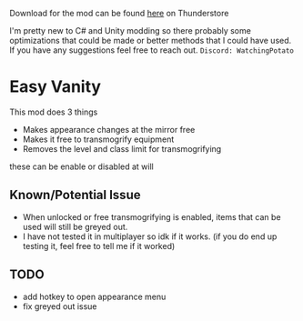 Download for the mod can be found [here](https://thunderstore.io/c/atlyss/p/WatchingPotatoes/EasyVanity/) on Thunderstore

I'm pretty new to C# and Unity modding so there probably some optimizations that could be made or better methods that I could have used.\
If you have any suggestions feel free to reach out. `Discord: WatchingPotato`
# Easy Vanity
This mod does 3 things
- Makes appearance changes at the mirror free
- Makes it free to transmogrify equipment
- Removes the level and class limit for transmogrifying

these can be enable or disabled at will

## Known/Potential Issue
- When unlocked or free transmogrifying is enabled, items that can be used will still be greyed out.
- I have not tested it in multiplayer so idk if it works. (if you do end up testing it, feel free to tell me if it worked)

## TODO
- add hotkey to open appearance menu
- fix greyed out issue
